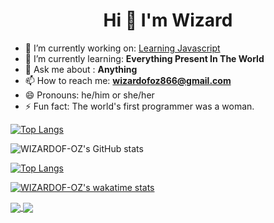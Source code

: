<h1 align= "center">Hi 👋 I'm Wizard</h1>





- 🔭 I’m currently working on: [Learning Javascript](https://github.com/WIZARDOF-OZ/JavaScript-Learning-)
- 🌱 I’m currently learning: **Everything Present In The World**
- 💬 Ask me about : **Anything**
- 📫 How to reach me: **wizardofoz866@gmail.com**
- 😄 Pronouns: he/him or she/her
- ⚡ Fun fact: The world's first programmer was a woman.

[![Top Langs](https://github-readme-stats.vercel.app/api/top-langs/?username=WIZARDOF-OZ&layout=compact&langs_count=10)](https://github.com/anuraghazra/github-readme-stats)

![WIZARDOF-OZ's GitHub stats](https://github-readme-stats.vercel.app/api?username=WIZARDOF-OZ&show_icons=true&theme=radical)

 [![Top Langs](https://github-readme-stats.vercel.app/api/top-langs/?username=WIZARDOF-OZ&exclude_repo=github-readme-stats,WIZARDOF-OZ.github.io)](https://github.com/anuraghazra/github-readme-stats) 

[![WIZARDOF-OZ's wakatime stats](https://github-readme-stats.vercel.app/api/wakatime?username=WIZARDOF-OZ)](https://github.com/anuraghazra/github-readme-stats)

<a href="https://github.com/WIZARDOF-OZ/MusicBot">
  <img align="center" src="https://github-readme-stats.vercel.app/api/pin/?username=WIZARDOF-OZ&repo=github-MusicBot" />
</a>
<a href="https://github.com/WIZARDOF-OZ/Music-Bot-With-Dashboard">
  <img align="center" src="https://github-readme-stats.vercel.app/api/pin/?username=WIZARDOF-OZ&repo=convoychat" />
</a>